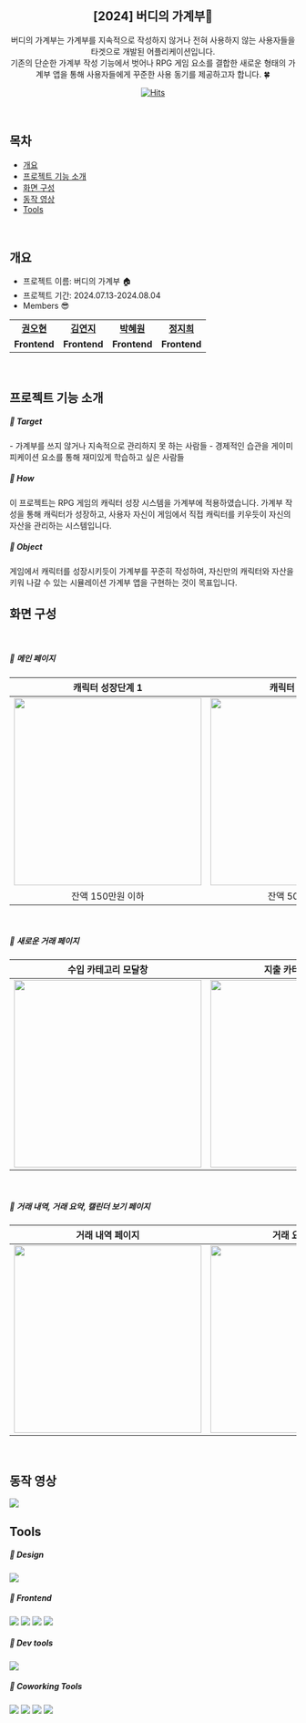 <div align="center">
<h2>[2024] 버디의 가계부🐯</h2>
버디의 가계부는 가계부를 지속적으로 작성하지 않거나 전혀 사용하지 않는 사용자들을 타겟으로 개발된 어플리케이션입니다.<br> 
기존의 단순한 가계부 작성 기능에서 벗어나 RPG 게임 요소를 결합한 새로운 형태의 가계부 앱을 통해 사용자들에게 꾸준한 사용 동기를 제공하고자 합니다. 🍀

[![Hits](https://hits.seeyoufarm.com/api/count/incr/badge.svg?url=https%3A%2F%2Fgithub.com%2Fdev-9hee%2Fmoney-book&count_bg=%2379C83D&title_bg=%23747474&icon=&icon_color=%23E7E7E7&title=hits&edge_flat=false)](https://hits.seeyoufarm.com)

</div>

<br>

## 목차

- [개요](#개요)
- [프로젝트 기능 소개](#프로젝트-기능-소개)
- [화면 구성](#화면-구성)
- [동작 영상](#동작-영상)
- [Tools](#Tools)

<br>

## 개요

- 프로젝트 이름: 버디의 가계부 🏠
- 프로젝트 기간: 2024.07.13-2024.08.04
- Members 😎

<table>
   <tr>
    <td align="center"><b><a href="https://github.com/Kwon9302">권오현</a></b></td>
    <td align="center"><b><a href="https://github.com/YeonjiIsGonji">김연지</a></b></td>
    <td align="center"><b><a href="https://github.com/HeywantPark">박혜원</a></b></td>
    <td align="center"><b><a href="https://github.com/dev-9hee">정지희</a></b></td>
  </tr>
  <tr>
    <td align="center"><b>Frontend</b></td>
    <td align="center"><b>Frontend</b></td>
    <td align="center"><b>Frontend</b></td>
    <td align="center"><b>Frontend</b></td>
  </tr>
</table>

<br>

## 프로젝트 기능 소개

<h5>💨 Target</h5>
- 가계부를 쓰지 않거나 지속적으로 관리하지 못 하는 사람들
- 경제적인 습관을 게이미피케이션 요소를 통해 재미있게 학습하고 싶은 사람들

<h5>💨 How</h5>
이 프로젝트는 RPG 게임의 캐릭터 성장 시스템을 가계부에 적용하였습니다. 가계부 작성을 통해 캐릭터가 성장하고, 사용자 자신이 게임에서 직접 캐릭터를 키우듯이 자신의 자산을 관리하는 시스템입니다.

<h5>💨 Object</h5>
게임에서 캐릭터를 성장시키듯이 가계부를 꾸준히 작성하여, 자신만의 캐릭터와 자산을 키워 나갈 수 있는 시뮬레이션 가계부 앱을 구현하는 것이 목표입니다.

<br>

## 화면 구성

<br>
<h5>💨 메인 페이지</h5>

|                                            캐릭터 성장단계 1                                             |                                            캐릭터 성장단계 2                                             |                                            캐릭터 성장단계 3                                             |
| :------------------------------------------------------------------------------------------------------: | :------------------------------------------------------------------------------------------------------: | :------------------------------------------------------------------------------------------------------: |
| <img width="329" src="https://github.com/user-attachments/assets/201324c9-d96a-4662-808b-10b0406ff58f"/> | <img width="329" src="https://github.com/user-attachments/assets/ef290d71-4d96-42bf-9dae-2ecc885850d0"/> | <img width="329" src="https://github.com/user-attachments/assets/f3f9ea9e-0d38-4fc8-a49b-a6c005106347"/> |
|                                            잔액 150만원 이하                                             |                                            잔액 500만원 이하                                             |                                            잔액 500만원 초과                                             |

<br>
<h5>💨 새로운 거래 페이지</h5>

|                                           수입 카테고리 모달창                                           |                                           지출 카테고리 모달창                                           |                                               새로운 거래                                                |
| :------------------------------------------------------------------------------------------------------: | :------------------------------------------------------------------------------------------------------: | :------------------------------------------------------------------------------------------------------: |
| <img width="329" src="https://github.com/user-attachments/assets/7bae4fe7-f53a-4aac-9ed6-ca2378c21a72"/> | <img width="329" src="https://github.com/user-attachments/assets/05d9fb22-9261-451b-a81c-d8e2e74375d6"/> | <img width="329" src="https://github.com/user-attachments/assets/3ff40b73-72d3-4da8-bb57-c20eaf161aeb"/> |

<br>
<h5>💨 거래 내역, 거래 요약, 캘린더 보기 페이지</h5>

|                                             거래 내역 페이지                                             |                                             거래 요약 페이지                                             |                                            캘린더 보기 페이지                                            |
| :------------------------------------------------------------------------------------------------------: | :------------------------------------------------------------------------------------------------------: | :------------------------------------------------------------------------------------------------------: |
| <img width="329" src="https://github.com/user-attachments/assets/467d6db5-5266-4a53-a1a1-afc59ab5b497"/> | <img width="329" src="https://github.com/user-attachments/assets/cecdc9b4-83ba-4636-a89d-dee044a243d9"/> | <img width="329" src="https://github.com/user-attachments/assets/31f607c7-33b8-4130-9596-d0f8cdf23c23"/> |

<br>

## 동작 영상

<img src="https://github.com/user-attachments/assets/a6555f4a-0b0a-4de2-92ca-72da776bec5a">

<br>

## Tools

<h5>💨 Design</h5>

<p>
  <img src="https://img.shields.io/badge/Figma-F24E1E?style=flat-square&logo=Figma&logoColor=white"/>
</p>

<h5>💨 Frontend</h5>

<p>
  <img src="https://img.shields.io/badge/javascript-F7DF1E?style=flat-square&logo=javascript&logoColor=black">
  <img src="https://img.shields.io/badge/html-E34F26?style=flat-square&logo=html5&logoColor=white">
  <img src="https://img.shields.io/badge/css-1572B6?style=flat-square&logo=css3&logoColor=white">
  <img src="https://img.shields.io/badge/React-61DAFB?style=flat-square&logo=React&logoColor=black">
</p>

<h5>💨 Dev tools</h5>

<p> 
  <img src="https://img.shields.io/badge/VisualStudioCode-3498db.svg?style=flat-square&logo=VisualStudioCode&logoColor=white">
</p>

<h5>💨 Coworking Tools</h5>

<p> 
  <img src="https://img.shields.io/badge/Git-%23F05033.svg?style=flat-square&logo=git&logoColor=white">
  <img src="https://img.shields.io/badge/Github-%23121011.svg?style=flat-square&logo=github&logoColor=white">
  <img src="https://img.shields.io/badge/Slack-4A154B?style=flat-square&logo=slack&logoColor=white"/> 
  <img src="https://img.shields.io/badge/Discord-5865F2?style=flat-square&logo=discord&logoColor=white"/>
</p>

<br>
